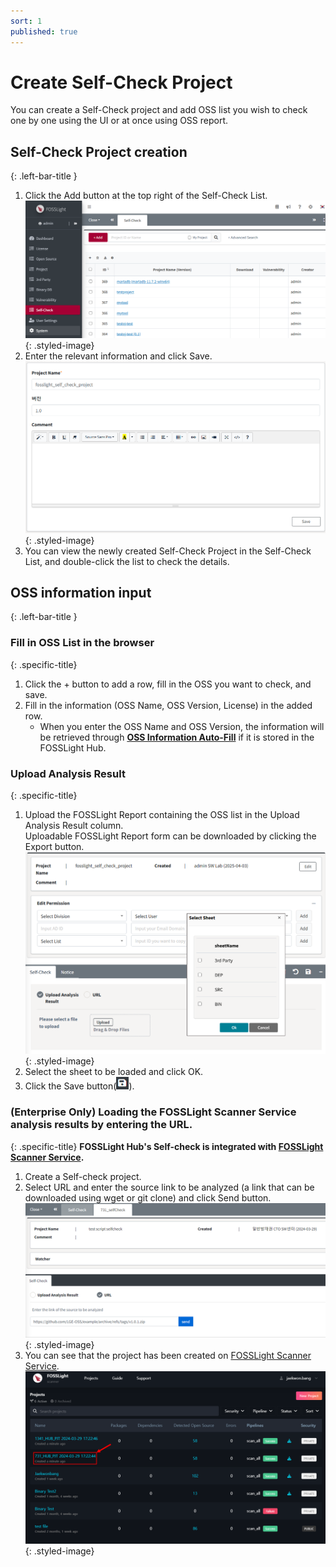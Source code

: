 ```yaml
---
sort: 1
published: true
---
```


# Create Self-Check Project
<div class="note">
You can create a Self-Check project and add OSS list you wish to check one by one using the UI or at once using OSS report.    
</div>

## Self-Check Project creation  
{: .left-bar-title }
1. Click the Add button at the top right of the Self-Check List.  
![selfcheck_create_project_1](images/1_self_check_create_1.png){: .styled-image}    
2. Enter the relevant information and click Save.  
![selfcheck_create_project_2](images/1_self_check_create_2.png){: .styled-image}  
3. You can view the newly created Self-Check Project in the Self-Check List, and double-click the list to check the details.  


##  OSS information input 
{: .left-bar-title }

### Fill in OSS List in the browser
{: .specific-title}  
1. Click the + button to add a row, fill in the OSS you want to check, and save.
2. Fill in the information (OSS Name, OSS Version, License) in the added row. 
    - When you enter the OSS Name and OSS Version, the information will be retrieved through [**OSS Information Auto-Fill**](https://fosslight.org/hub-guide-en/tips/1_common/1_oss_table/3_autofill_oss_info.html) if it is stored in the FOSSLight Hub.


### Upload Analysis Result 
{: .specific-title}
1. Upload the FOSSLight Report containing the OSS list in the Upload Analysis Result column.  
   Uploadable FOSSLight Report form can be downloaded by clicking the Export button.  
  ![selfcheck_add_oss_1](images/1_self_check_file_uplad.png){: .styled-image}  
2. Select the sheet to be loaded and click OK. 
3. Click the Save button(<img src="images/save_button.png" width="20" height="20" />).  


### (Enterprise Only) Loading the FOSSLight Scanner Service analysis results by entering the URL.
{: .specific-title}
**FOSSLight Hub's Self-check is integrated with [FOSSLight Scanner Service](http://fs.lge.com/).** 
1. Create a Self-check project.  
2. Select URL and enter the source link to be analyzed (a link that can be downloaded using wget or git clone) and click Send button.  
   ![selfcheck_add_oss_3](images/1_self_check_add_oss_url.png){: .styled-image}
3. You can see that the project has been created on [FOSSLight Scanner Service](http://fs.lge.com/).  
   ![selfcheck_fs_list](images/1_self_check_fs_list.png){: .styled-image}
